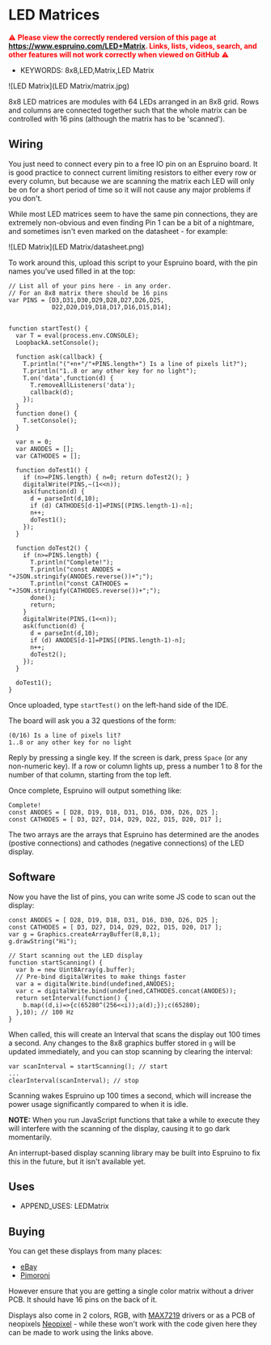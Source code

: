 <!--- Copyright (c) 2019 Gordon Williams, Pur3 Ltd. See the file LICENSE for copying permission. -->
LED Matrices
==============

<span style="color:red">:warning: **Please view the correctly rendered version of this page at https://www.espruino.com/LED+Matrix. Links, lists, videos, search, and other features will not work correctly when viewed on GitHub** :warning:</span>

* KEYWORDS: 8x8,LED,Matrix,LED Matrix

![LED Matrix](LED Matrix/matrix.jpg)

8x8 LED matrices are modules with 64 LEDs arranged in an 8x8 grid. Rows and
columns are connected together such that the whole matrix can be controlled
with 16 pins (although the matrix has to be 'scanned').

Wiring
------

You just need to connect every pin to a free IO pin on an Espruino board.
It is good practice to connect current limiting resistors to either every
row or every column, but because we are scanning the matrix each LED will
only be on for a short period of time so it will not cause any major problems
if you don't.

While most LED matrices seem to have the same pin connections, they are
extremely non-obvious and even finding Pin 1 can be a bit of a nightmare,
and sometimes isn't even marked on the datasheet - for example:

![LED Matrix](LED Matrix/datasheet.png)

To work around this, upload this script to your Espruino board, with
the pin names you've used filled in at the top:

```
// List all of your pins here - in any order.
// For an 8x8 matrix there should be 16 pins
var PINS = [D3,D31,D30,D29,D28,D27,D26,D25,
            D22,D20,D19,D18,D17,D16,D15,D14];


function startTest() {
  var T = eval(process.env.CONSOLE);
  LoopbackA.setConsole();

  function ask(callback) {
    T.println("("+n+"/"+PINS.length+") Is a line of pixels lit?");
    T.println("1..8 or any other key for no light");
    T.on('data',function(d) {
      T.removeAllListeners('data');
      callback(d);
    });
  }
  function done() {
    T.setConsole();
  }

  var n = 0;
  var ANODES = [];
  var CATHODES = [];

  function doTest1() {
    if (n>=PINS.length) { n=0; return doTest2(); }
    digitalWrite(PINS,~(1<<n));
    ask(function(d) {
      d = parseInt(d,10);
      if (d) CATHODES[d-1]=PINS[(PINS.length-1)-n];
      n++;
      doTest1();
    });
  }

  function doTest2() {
    if (n>=PINS.length) {
      T.println("Complete!");
      T.println("const ANODES = "+JSON.stringify(ANODES.reverse())+";");
      T.println("const CATHODES = "+JSON.stringify(CATHODES.reverse())+";");
      done();
      return;
    }
    digitalWrite(PINS,(1<<n));
    ask(function(d) {
      d = parseInt(d,10);
      if (d) ANODES[d-1]=PINS[(PINS.length-1)-n];
      n++;
      doTest2();
    });
  }

  doTest1();
}
```

Once uploaded, type `startTest()` on the left-hand side of the IDE.

The board will ask you a 32 questions of the form:

```
(0/16) Is a line of pixels lit?
1..8 or any other key for no light
```

Reply by pressing a single key. If the screen is dark, press `Space` (or any
  non-numeric key). If a row or column lights up, press a number 1 to 8 for the
  number of that column, starting from the top left.

Once complete, Espruino will output something like:

```
Complete!
const ANODES = [ D28, D19, D18, D31, D16, D30, D26, D25 ];
const CATHODES = [ D3, D27, D14, D29, D22, D15, D20, D17 ];
```

The two arrays are the arrays that Espruino has determined are the anodes (postive connections)
and cathodes (negative connections) of the LED display.

Software
--------

Now you have the list of pins, you can write some JS code to scan out the display:

```
const ANODES = [ D28, D19, D18, D31, D16, D30, D26, D25 ];
const CATHODES = [ D3, D27, D14, D29, D22, D15, D20, D17 ];
var g = Graphics.createArrayBuffer(8,8,1);
g.drawString("Hi");

// Start scanning out the LED display
function startScanning() {
  var b = new Uint8Array(g.buffer);
  // Pre-bind digitalWrites to make things faster
  var a = digitalWrite.bind(undefined,ANODES);
  var c = digitalWrite.bind(undefined,CATHODES.concat(ANODES));
  return setInterval(function() {
    b.map((d,i)=>{c(65280^(256<<i));a(d);});c(65280);
  },10); // 100 Hz
}
```

When called, this will create an Interval that scans the display out 100
times a second. Any changes to the 8x8 graphics buffer stored in `g` will
be updated immediately, and you can stop scanning by clearing the interval:

```
var scanInterval = startScanning(); // start
...
clearInterval(scanInterval); // stop
```

Scanning wakes Espruino up 100 times a second, which will increase
the power usage significantly compared to when it is idle.

**NOTE:** When you run JavaScript functions that take a while to execute
they will interfere with the scanning of the display, causing it to go dark
momentarily.

An interrupt-based display scanning library may be built into Espruino to
fix this in the future, but it isn't available yet.

Uses
----

* APPEND_USES: LEDMatrix


Buying
------

You can get these displays from many places:

* [eBay](http://www.ebay.com/sch/i.html?_nkw=8x8+led+%28cathode%2Canode%29)
* [Pimoroni](https://shop.pimoroni.com/products/1-2-8x8-square-led-matrix)

However ensure that you are getting a single color matrix without a driver PCB.
It should have 16 pins on the back of it.

Displays also come in 2 colors, RGB, with [MAX7219](/MAX7219) drivers or as
a PCB of neopixels [Neopixel](/W2811) - while these won't work
with the code given here they can be made to work using the links above.
